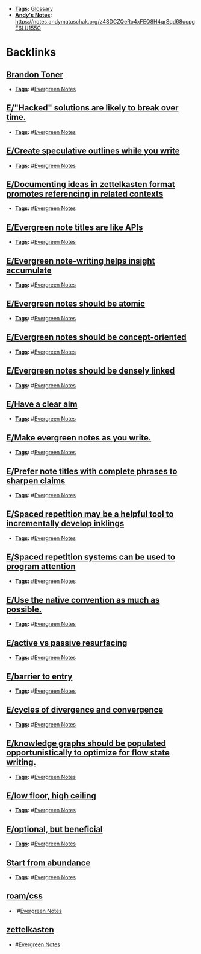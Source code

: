 - **[Tags](<Tags.md>):** [Glossary](<Glossary.md>)
- **[Andy's Notes](<Andy's Notes.md>):** https://notes.andymatuschak.org/z4SDCZQeRo4xFEQ8H4qrSqd68ucpgE6LU155C

# Backlinks
## [Brandon Toner](<Brandon Toner.md>)
- **[Tags](<Tags.md>):** #[Evergreen Notes](<Evergreen Notes.md>)

## [E/"Hacked" solutions are likely to break over time.](<E/"Hacked" solutions are likely to break over time..md>)
- **[Tags](<Tags.md>):** #[Evergreen Notes](<Evergreen Notes.md>)

## [E/Create speculative outlines while you write](<E/Create speculative outlines while you write.md>)
- **[Tags](<Tags.md>):** #[Evergreen Notes](<Evergreen Notes.md>)

## [E/Documenting ideas in zettelkasten format promotes referencing in related contexts](<E/Documenting ideas in zettelkasten format promotes referencing in related contexts.md>)
- **[Tags](<Tags.md>):** #[Evergreen Notes](<Evergreen Notes.md>)

## [E/Evergreen note titles are like APIs](<E/Evergreen note titles are like APIs.md>)
- **[Tags](<Tags.md>):** #[Evergreen Notes](<Evergreen Notes.md>)

## [E/Evergreen note-writing helps insight accumulate](<E/Evergreen note-writing helps insight accumulate.md>)
- **[Tags](<Tags.md>):** #[Evergreen Notes](<Evergreen Notes.md>)

## [E/Evergreen notes should be atomic](<E/Evergreen notes should be atomic.md>)
- **[Tags](<Tags.md>):** #[Evergreen Notes](<Evergreen Notes.md>)

## [E/Evergreen notes should be concept-oriented](<E/Evergreen notes should be concept-oriented.md>)
- **[Tags](<Tags.md>):** #[Evergreen Notes](<Evergreen Notes.md>)

## [E/Evergreen notes should be densely linked](<E/Evergreen notes should be densely linked.md>)
- **[Tags](<Tags.md>):** #[Evergreen Notes](<Evergreen Notes.md>)

## [E/Have a clear aim](<E/Have a clear aim.md>)
- **[Tags](<Tags.md>):** #[Evergreen Notes](<Evergreen Notes.md>)

## [E/Make evergreen notes as you write.](<E/Make evergreen notes as you write..md>)
- **[Tags](<Tags.md>):** #[Evergreen Notes](<Evergreen Notes.md>)

## [E/Prefer note titles with complete phrases to sharpen claims](<E/Prefer note titles with complete phrases to sharpen claims.md>)
- **[Tags](<Tags.md>):** #[Evergreen Notes](<Evergreen Notes.md>)

## [E/Spaced repetition may be a helpful tool to incrementally develop inklings](<E/Spaced repetition may be a helpful tool to incrementally develop inklings.md>)
- **[Tags](<Tags.md>):** #[Evergreen Notes](<Evergreen Notes.md>)

## [E/Spaced repetition systems can be used to program attention](<E/Spaced repetition systems can be used to program attention.md>)
- **[Tags](<Tags.md>):** #[Evergreen Notes](<Evergreen Notes.md>)

## [E/Use the native convention as much as possible.](<E/Use the native convention as much as possible..md>)
- **[Tags](<Tags.md>):** #[Evergreen Notes](<Evergreen Notes.md>)

## [E/active vs passive resurfacing](<E/active vs passive resurfacing.md>)
- **[Tags](<Tags.md>):** #[Evergreen Notes](<Evergreen Notes.md>)

## [E/barrier to entry](<E/barrier to entry.md>)
- **[Tags](<Tags.md>):** #[Evergreen Notes](<Evergreen Notes.md>)

## [E/cycles of divergence and convergence](<E/cycles of divergence and convergence.md>)
- **[Tags](<Tags.md>):** #[Evergreen Notes](<Evergreen Notes.md>)

## [E/knowledge graphs should be populated opportunistically to optimize for flow state writing.](<E/knowledge graphs should be populated opportunistically to optimize for flow state writing..md>)
- **[Tags](<Tags.md>):** #[Evergreen Notes](<Evergreen Notes.md>)

## [E/low floor, high ceiling](<E/low floor, high ceiling.md>)
- **[Tags](<Tags.md>):** #[Evergreen Notes](<Evergreen Notes.md>)

## [E/optional, but beneficial](<E/optional, but beneficial.md>)
- **[Tags](<Tags.md>):** #[Evergreen Notes](<Evergreen Notes.md>)

## [Start from abundance](<Start from abundance.md>)
- **[Tags](<Tags.md>):** #[Evergreen Notes](<Evergreen Notes.md>)

## [roam/css](<roam/css.md>)
- `#[Evergreen Notes](<Evergreen Notes.md>)

## [zettelkasten](<zettelkasten.md>)
- #[Evergreen Notes](<Evergreen Notes.md>)

